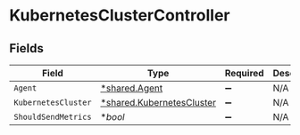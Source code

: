 # KubernetesClusterController


## Fields

| Field                                                                 | Type                                                                  | Required                                                              | Description                                                           |
| --------------------------------------------------------------------- | --------------------------------------------------------------------- | --------------------------------------------------------------------- | --------------------------------------------------------------------- |
| `Agent`                                                               | [*shared.Agent](../../models/shared/agent.md)                         | :heavy_minus_sign:                                                    | N/A                                                                   |
| `KubernetesCluster`                                                   | [*shared.KubernetesCluster](../../models/shared/kubernetescluster.md) | :heavy_minus_sign:                                                    | N/A                                                                   |
| `ShouldSendMetrics`                                                   | **bool*                                                               | :heavy_minus_sign:                                                    | N/A                                                                   |